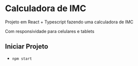 # Calculadora de IMC

Projeto em React + Typescript fazendo uma calculadora de IMC

Com responsividade para celulares e tablets

## Iniciar Projeto

 - `npm start`

